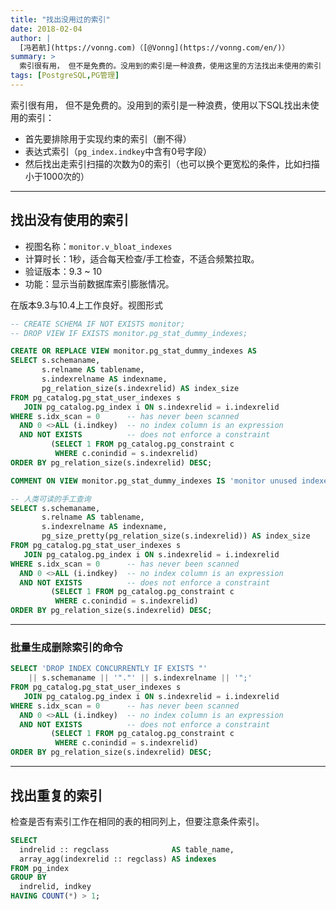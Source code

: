 ```yaml
---
title: "找出没用过的索引"
date: 2018-02-04
author: |
  [冯若航](https://vonng.com)（[@Vonng](https://vonng.com/en/)）
summary: >
  索引很有用， 但不是免费的。没用到的索引是一种浪费，使用这里的方法找出未使用的索引
tags: [PostgreSQL,PG管理]
---
```



索引很有用， 但不是免费的。没用到的索引是一种浪费，使用以下SQL找出未使用的索引：

* 首先要排除用于实现约束的索引（删不得）
* 表达式索引（`pg_index.indkey`中含有0号字段）
* 然后找出走索引扫描的次数为0的索引（也可以换个更宽松的条件，比如扫描小于1000次的）


---------------

## 找出没有使用的索引

- 视图名称：`monitor.v_bloat_indexes`
- 计算时长：1秒，适合每天检查/手工检查，不适合频繁拉取。
- 验证版本：9.3 ~ 10
- 功能：显示当前数据库索引膨胀情况。

在版本9.3与10.4上工作良好。视图形式

```sql
-- CREATE SCHEMA IF NOT EXISTS monitor;
-- DROP VIEW IF EXISTS monitor.pg_stat_dummy_indexes;

CREATE OR REPLACE VIEW monitor.pg_stat_dummy_indexes AS
SELECT s.schemaname,
       s.relname AS tablename,
       s.indexrelname AS indexname,
       pg_relation_size(s.indexrelid) AS index_size
FROM pg_catalog.pg_stat_user_indexes s
   JOIN pg_catalog.pg_index i ON s.indexrelid = i.indexrelid
WHERE s.idx_scan = 0      -- has never been scanned
  AND 0 <>ALL (i.indkey)  -- no index column is an expression
  AND NOT EXISTS          -- does not enforce a constraint
         (SELECT 1 FROM pg_catalog.pg_constraint c
          WHERE c.conindid = s.indexrelid)
ORDER BY pg_relation_size(s.indexrelid) DESC;

COMMENT ON VIEW monitor.pg_stat_dummy_indexes IS 'monitor unused indexes'
```

```sql
-- 人类可读的手工查询
SELECT s.schemaname,
       s.relname AS tablename,
       s.indexrelname AS indexname,
       pg_size_pretty(pg_relation_size(s.indexrelid)) AS index_size
FROM pg_catalog.pg_stat_user_indexes s
   JOIN pg_catalog.pg_index i ON s.indexrelid = i.indexrelid
WHERE s.idx_scan = 0      -- has never been scanned
  AND 0 <>ALL (i.indkey)  -- no index column is an expression
  AND NOT EXISTS          -- does not enforce a constraint
         (SELECT 1 FROM pg_catalog.pg_constraint c
          WHERE c.conindid = s.indexrelid)
ORDER BY pg_relation_size(s.indexrelid) DESC;
```



---------------

### 批量生成删除索引的命令

```sql
SELECT 'DROP INDEX CONCURRENTLY IF EXISTS "' 
	|| s.schemaname || '"."' || s.indexrelname || '";'
FROM pg_catalog.pg_stat_user_indexes s
   JOIN pg_catalog.pg_index i ON s.indexrelid = i.indexrelid
WHERE s.idx_scan = 0      -- has never been scanned
  AND 0 <>ALL (i.indkey)  -- no index column is an expression
  AND NOT EXISTS          -- does not enforce a constraint
         (SELECT 1 FROM pg_catalog.pg_constraint c
          WHERE c.conindid = s.indexrelid)
ORDER BY pg_relation_size(s.indexrelid) DESC;
```




---------------

## 找出重复的索引

检查是否有索引工作在相同的表的相同列上，但要注意条件索引。

```sql
SELECT
  indrelid :: regclass              AS table_name,
  array_agg(indexrelid :: regclass) AS indexes
FROM pg_index
GROUP BY
  indrelid, indkey
HAVING COUNT(*) > 1;
```

